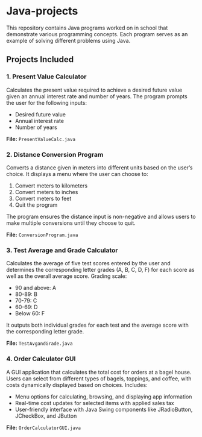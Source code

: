 # Java-projects

This repository contains Java programs worked on in school that demonstrate various programming concepts. Each program serves as an example of solving different problems using Java.

## Projects Included

### 1. Present Value Calculator

Calculates the present value required to achieve a desired future value given an annual interest rate and number of years. The program prompts the user for the following inputs:
- Desired future value
- Annual interest rate
- Number of years

**File:** `PresentValueCalc.java`

### 2. Distance Conversion Program

Converts a distance given in meters into different units based on the user’s choice. It displays a menu where the user can choose to:
1. Convert meters to kilometers
2. Convert meters to inches
3. Convert meters to feet
4. Quit the program

The program ensures the distance input is non-negative and allows users to make multiple conversions until they choose to quit.

**File:** `ConversionProgram.java`

### 3. Test Average and Grade Calculator

Calculates the average of five test scores entered by the user and determines the corresponding letter grades (A, B, C, D, F) for each score as well as the overall average score. Grading scale:
- 90 and above: A
- 80-89: B
- 70-79: C
- 60-69: D
- Below 60: F

It outputs both individual grades for each test and the average score with the corresponding letter grade.

**File:** `TestAvgandGrade.java`

### 4. Order Calculator GUI

A GUI application that calculates the total cost for orders at a bagel house. Users can select from different types of bagels, toppings, and coffee, with costs dynamically displayed based on choices. Includes:
- Menu options for calculating, browsing, and displaying app information
- Real-time cost updates for selected items with applied sales tax
- User-friendly interface with Java Swing components like JRadioButton, JCheckBox, and JButton

**File:** `OrderCalculatorGUI.java`
